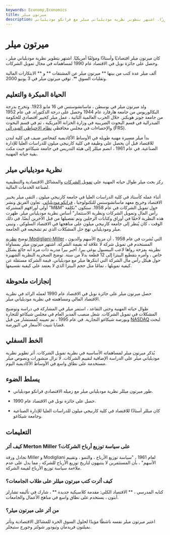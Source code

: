 ```yaml
---
keywords: Economy,Economics
title: ميرتون ميلر
description: كان ميرتون ميلر خبيرًا اقتصاديًا ومربيًا أمريكيًا بارزًا. اشتهر بتطوير نظرية موديلياني ميلر مع فرانكو موديلياني.
---
```


# ميرتون ميلر
كان ميرتون ميلر اقتصاديًا وأستاذًا ومؤلفًا أمريكيًا. اشتهر بتطوير نظرية موديلياني ميلر ، وحصل على جائزة نوبل في الاقتصاد عام 1990 لمساهماته في مجال تمويل الشركات.

ألف ميلر عدة كتب من بينها ** ميرتون ميلر عن المشتقات ** و ** الابتكارات المالية وتقلبات السوق **. توفي ميرتون ميلر في 3 يونيو 2000.

## الحياة المبكرة والتعليم

ولد ميرتون ميلر في بوسطن ، ماساتشوستس في 16 مايو 1923. وتخرج بدرجة البكالوريوس من جامعة هارفارد عام 1944 وحصل على درجة الدكتوراه. في عام 1952 من جامعة جونز هوبكنز. خلال الحرب العالمية الثانية ، عمل ميلر كخبير اقتصادي للحكومة الفيدرالية في قسم البحوث الضريبية في وزارة الخزانة الأمريكية ، ثم في قسم البحوث والإحصاءات في مجلس محافظي [نظام الاحتياطي الفيدرالي](/federalreservesystem) (FRS).

بدأ ميلر مسيرة مهنية طويلة في الأوساط الأكاديمية كمحاضر ضيف في كلية لندن للاقتصاد قبل أن يحصل على وظيفة في كلية كارنيجي ميلون للدراسات العليا للإدارة الصناعية. في عام 1961 ، انضم ميللر إلى هيئة التدريس في جامعة شيكاغو حيث مكث بقية حياته المهنية.

## نظرية موديلياني ميلر

ركز بحث ميلر طوال حياته المهنية على [تمويل الشركات](/corporatefinance) والمشاكل الاقتصادية والتنظيمية لصناعة الخدمات المالية.

أثناء عمله كأستاذ في كلية الدراسات العليا في جامعة كارنيجي ميلون ، التقى ميلر بخبير الاقتصاد وخريج معهد ماساتشوستس للتكنولوجيا ، [فرانكو موديلياني](/franco-modigliani). تعاون الفريق ونشر أولى أوراقهم المشتركة "M&M" حول تمويل الشركات في عام 1958. ستكون "تكلفة رأس المال وتمويل الشركات ونظرية الاستثمار" أساس نظرية موديلياني ميلر. ظهرت هذه النظرية لاحقًا في أوراق وكتابات الرجلين وتم تفصيلها من قبل الآخرين أيضًا. في ذلك الوقت ، كان يُنظر إلى جامعة كارنيجي ميلون على مناهجها في الاقتصاد السلوكي ، وتبنى ميلر وموديلياني نهج حل المشكلات الذي تم تشجيعه في الجامعة.

توضح [نظرية Modigliani-Miller](/modigliani-millertheorem) ، التي نُشرت في عام 1958 ، أن مزيج الأسهم والديون المستخدم في تمويل شركة لا علاقة له بقيمة الشركة. اشتهر ميرتون ميلر بمساواة نظريته بمزحة رواها لاعب البيسبول يوغي بيرا. أخبر بيرا مدربه ذات مرة أنه جائع بشكل خاص ، وأمره بتقطيع البيتزا إلى 12 قطعة بدلاً من ستة. توضح السخرية النظرية الشهيرة حول هيكل رأس مال الشركة التي ابتكرها ميلر مع موديلياني. قيمة الشركة مستقلة عن كيفية تمويلها ، تمامًا مثل حجم البيتزا الذي لا يعتمد على كيفية تقسيمها.

## إنجازات ملحوظة

حصل ميرتون ميلر على جائزة نوبل في الاقتصاد عام 1990 لعمله الرائد في نظرية الاقتصاد المالي ومساهمته في نظرية موديلياني ميلر.

طوال حياته المهنية وحتى التقاعد ، استمر ميلر في المشاركة في دراسة وتوضيح المشكلات في تمويل الشركات. شغل منصب المدير العام في مجلس شيكاغو للتجارة وبورصة شيكاغو التجارية. في عام 1995 ، تم تعيينه كمستشار من قبل [NASDAQ](/nasdaq) لبحث قضايا تثبيت الأسعار في البورصة.

## الخط السفلي

يُذكر ميرتون ميلر لمساهماته الأساسية في نظرية تمويل الشركات. أثر تطوير نظرية موديلياني ميلر على الدراسة الإضافية لتقييم الشركات. لا تزال منشورات ونصوص ميلر مستخدمة على نطاق واسع في الأوساط الأكاديمية اليوم.

## يسلط الضوء

- طور ميرتون ميللر نظرية موديلياني ميلر مع زميله الاقتصادي فرانكو موديلياني.

- حصل على جائزة نوبل في الاقتصاد عام 1990.

- كان ميللر أستاذًا للاقتصاد في كلية كارنيجي ميلون للدراسات العليا للإدارة الصناعية وجامعة شيكاغو.

## التعليمات

### كيف أثر Merton Miller على سياسة توزيع أرباح الشركات؟

تجادل ورقة Miller و Modigliani لعام 1961 ، "سياسة توزيع الأرباح ، والنمو ، وتقييم الأسهم" ، بأن المستثمرين لا ينتبهون لتاريخ توزيع الأرباح للشركة ، مما يدل على عدم ملاءمة سياسة توزيع الأرباح لقيمة الشركة.

### كيف أثرت كتب ميرتون ميللر على طلاب الجامعات؟

كتابه المدرسي ، ** الاقتصاد الكلي: مقدمة كلاسيكية جديدة ** ، شارك في تأليفه تشارلز أبتون ، يستخدم على نطاق واسع في مناهج الأعمال والجامعات.

### من أثر على ميرتون ميلر؟

اعتبر ميرتون ميلر نفسه ناشطًا مؤيدًا لحلول السوق الحرة للمشاكل الاقتصادية وتأثر بميلتون فريدمان وثيودور شولتز وجورج ستيجلر.

